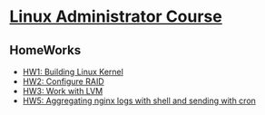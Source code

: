 # [Linux Administrator Course](https://otus.ru/lessons/linux/)

## HomeWorks
- [HW1: Building Linux Kernel](hw1)
- [HW2: Configure RAID](hw2)
- [HW3: Work with LVM](hw3)
- [HW5: Aggregating nginx logs with shell and sending with cron](hw5)

